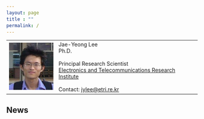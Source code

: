 ```yaml
---
layout: page
title : ""
permalink: /
---
```


<table style="border: 0; cellpadding: 3; vertical-align: top;">
	<tbody><tr>
		<td>
			<img src="../pages/images/lee.png">
		</td>
		<td>
      Jae-Yeong Lee<br>
      Ph.D.<br><br>
			Principal Research Scientist<br>
      <a href="https://www.etri.re.kr/">Electronics and Telecommunications Research Institute</a><br><br>
      Contact: <a href="mailto:jylee@etri.re.kr">jylee@etri.re.kr</a>
		</td>
	</tr></tbody>
</table>

## News
